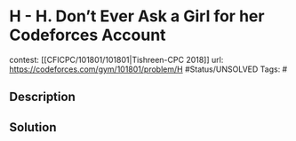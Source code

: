 # H - H. Don’t Ever Ask a Girl for her Codeforces Account

contest: [[CFICPC/101801/101801|Tishreen-CPC 2018]]
url: https://codeforces.com/gym/101801/problem/H
#Status/UNSOLVED
Tags: #

## Description

## Solution

